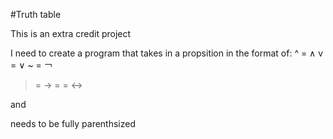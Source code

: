 #Truth table

This is an extra credit project 

I need to create a program that takes in a propsition in the format of:
^ = ∧
v = ∨
~ = ￢
> = →
= = ↔︎

and 

needs to be fully parenthsized